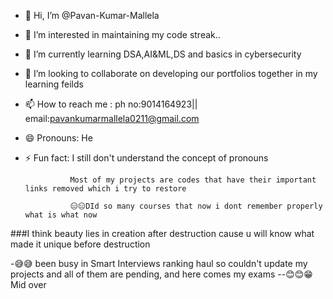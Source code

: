 - 👋 Hi, I’m @Pavan-Kumar-Mallela
- 👀 I’m interested in maintaining my code streak..
- 🌱 I’m currently learning DSA,AI&ML,DS and basics in cybersecurity
- 💞️ I’m looking to collaborate on developing our portfolios together in my learning feilds
- 📫 How to reach me :
      ph no:9014164923||
      email:pavankumarmallela0211@gmail.com
- 😄 Pronouns: He
- ⚡ Fun fact: I still don't understand the concept of pronouns

  
                Most of my projects are codes that have their important links removed which i try to restore

                😑😑DId so many courses that now i dont remember properly what is what now

###I think beauty lies in creation after destruction cause u will know what made it unique before destruction


-😅😅 been busy in Smart Interviews ranking haul so couldn't update my projects and all of them are pending, and here comes my exams
--😊😊😁 Mid over
